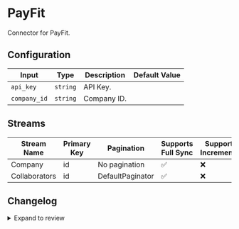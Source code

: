 # PayFit
Connector for PayFit.

## Configuration

| Input | Type | Description | Default Value |
|-------|------|-------------|---------------|
| `api_key` | `string` | API Key.  |  |
| `company_id` | `string` | Company ID.  |  |

## Streams
| Stream Name | Primary Key | Pagination | Supports Full Sync | Supports Incremental |
|-------------|-------------|------------|---------------------|----------------------|
| Company | id | No pagination | ✅ |  ❌  |
| Collaborators | id | DefaultPaginator | ✅ |  ❌  |

## Changelog

<details>
  <summary>Expand to review</summary>

| Version          | Date              | Pull Request | Subject        |
|------------------|-------------------|--------------|----------------|
| 0.0.23 | 2025-09-30 | [66394](https://github.com/airbytehq/airbyte/pull/66394) | Update dependencies |
| 0.0.22 | 2025-09-09 | [65812](https://github.com/airbytehq/airbyte/pull/65812) | Update dependencies |
| 0.0.21 | 2025-08-23 | [65210](https://github.com/airbytehq/airbyte/pull/65210) | Update dependencies |
| 0.0.20 | 2025-08-09 | [64753](https://github.com/airbytehq/airbyte/pull/64753) | Update dependencies |
| 0.0.19 | 2025-08-02 | [64192](https://github.com/airbytehq/airbyte/pull/64192) | Update dependencies |
| 0.0.18 | 2025-07-26 | [63864](https://github.com/airbytehq/airbyte/pull/63864) | Update dependencies |
| 0.0.17 | 2025-07-19 | [63447](https://github.com/airbytehq/airbyte/pull/63447) | Update dependencies |
| 0.0.16 | 2025-07-12 | [63225](https://github.com/airbytehq/airbyte/pull/63225) | Update dependencies |
| 0.0.15 | 2025-07-05 | [62647](https://github.com/airbytehq/airbyte/pull/62647) | Update dependencies |
| 0.0.14 | 2025-06-28 | [62319](https://github.com/airbytehq/airbyte/pull/62319) | Update dependencies |
| 0.0.13 | 2025-06-21 | [61924](https://github.com/airbytehq/airbyte/pull/61924) | Update dependencies |
| 0.0.12 | 2025-06-14 | [60081](https://github.com/airbytehq/airbyte/pull/60081) | Update dependencies |
| 0.0.11 | 2025-05-03 | [59464](https://github.com/airbytehq/airbyte/pull/59464) | Update dependencies |
| 0.0.10 | 2025-04-27 | [59081](https://github.com/airbytehq/airbyte/pull/59081) | Update dependencies |
| 0.0.9 | 2025-04-19 | [58506](https://github.com/airbytehq/airbyte/pull/58506) | Update dependencies |
| 0.0.8 | 2025-04-12 | [57907](https://github.com/airbytehq/airbyte/pull/57907) | Update dependencies |
| 0.0.7 | 2025-04-05 | [57368](https://github.com/airbytehq/airbyte/pull/57368) | Update dependencies |
| 0.0.6 | 2025-03-29 | [56729](https://github.com/airbytehq/airbyte/pull/56729) | Update dependencies |
| 0.0.5 | 2025-03-22 | [56162](https://github.com/airbytehq/airbyte/pull/56162) | Update dependencies |
| 0.0.4 | 2025-03-08 | [55063](https://github.com/airbytehq/airbyte/pull/55063) | Update dependencies |
| 0.0.3 | 2025-02-23 | [54555](https://github.com/airbytehq/airbyte/pull/54555) | Update dependencies |
| 0.0.2 | 2025-02-15 | [54022](https://github.com/airbytehq/airbyte/pull/54022) | Update dependencies |
| 0.0.1 | 2025-01-23 | | Initial release by [@remilapeyre](https://github.com/remilapeyre) via Connector Builder |

</details>
